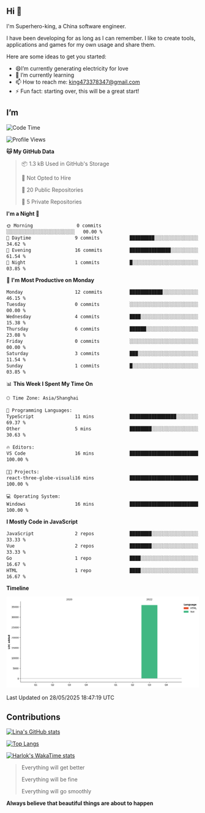 ## Hi 👋

I'm Superhero-king, a China software engineer.

I have been developing for as long as I can remember. I like to create tools, applications and games for my own usage and share them.

Here are some ideas to get you started:

- 😄I’m currently generating electricity for love
- 🌱 I’m currently learning
- 📫 How to reach me: <king473378347@gmail.com>
- ⚡ Fun fact: starting over, this will be a great start!

<!--
**Superhero-king/Superhero-king** is a ✨ _special_ ✨ repository because its `README.md` (this file) appears on your GitHub profile.

Here are some ideas to get you started:

- 🔭 I’m currently working on ...
- 🌱 I’m currently learning ...
- 👯 I’m looking to collaborate on ...
- 🤔 I’m looking for help with ...
- 💬 Ask me about ...
- 📫 How to reach me: ...
- 😄 Pronouns: ...
- ⚡ Fun fact: ...
-->

## I’m

<!--START_SECTION:waka-->
![Code Time](http://img.shields.io/badge/Code%20Time-320%20hrs%2020%20mins-blue)

![Profile Views](http://img.shields.io/badge/Profile%20Views-51-blue)

**🐱 My GitHub Data** 

> 📦 1.3 kB Used in GitHub's Storage 
 > 
> 🚫 Not Opted to Hire
 > 
> 📜 20 Public Repositories 
 > 
> 🔑 5 Private Repositories 
 > 
**I'm a Night 🦉** 

```text
🌞 Morning                0 commits           ░░░░░░░░░░░░░░░░░░░░░░░░░   00.00 % 
🌆 Daytime                9 commits           █████████░░░░░░░░░░░░░░░░   34.62 % 
🌃 Evening                16 commits          ███████████████░░░░░░░░░░   61.54 % 
🌙 Night                  1 commits           █░░░░░░░░░░░░░░░░░░░░░░░░   03.85 % 
```
📅 **I'm Most Productive on Monday** 

```text
Monday                   12 commits          ████████████░░░░░░░░░░░░░   46.15 % 
Tuesday                  0 commits           ░░░░░░░░░░░░░░░░░░░░░░░░░   00.00 % 
Wednesday                4 commits           ████░░░░░░░░░░░░░░░░░░░░░   15.38 % 
Thursday                 6 commits           ██████░░░░░░░░░░░░░░░░░░░   23.08 % 
Friday                   0 commits           ░░░░░░░░░░░░░░░░░░░░░░░░░   00.00 % 
Saturday                 3 commits           ███░░░░░░░░░░░░░░░░░░░░░░   11.54 % 
Sunday                   1 commits           █░░░░░░░░░░░░░░░░░░░░░░░░   03.85 % 
```


📊 **This Week I Spent My Time On** 

```text
🕑︎ Time Zone: Asia/Shanghai

💬 Programming Languages: 
TypeScript               11 mins             █████████████████░░░░░░░░   69.37 % 
Other                    5 mins              ████████░░░░░░░░░░░░░░░░░   30.63 % 

🔥 Editors: 
VS Code                  16 mins             █████████████████████████   100.00 % 

🐱‍💻 Projects: 
react-three-globe-visuali16 mins             █████████████████████████   100.00 % 

💻 Operating System: 
Windows                  16 mins             █████████████████████████   100.00 % 
```

**I Mostly Code in JavaScript** 

```text
JavaScript               2 repos             ████████░░░░░░░░░░░░░░░░░   33.33 % 
Vue                      2 repos             ████████░░░░░░░░░░░░░░░░░   33.33 % 
Go                       1 repo              ████░░░░░░░░░░░░░░░░░░░░░   16.67 % 
HTML                     1 repo              ████░░░░░░░░░░░░░░░░░░░░░   16.67 % 
```



**Timeline**

![Lines of Code chart](https://raw.githubusercontent.com/Superhero-king/Superhero-king/main/assets/bar_graph.png)


 Last Updated on 28/05/2025 18:47:19 UTC
<!--END_SECTION:waka-->

## Contributions

[![Lina's GitHub stats](https://github-readme-stats.vercel.app/api?username=Superhero-king&show_icons=true&locale=cn&theme=transparent&show=reviews,discussions_started,discussions_answered,prs_merged)](https://github.com/anuraghazra/github-readme-stats)


[![Top Langs](https://github-readme-stats.vercel.app/api/top-langs?username=Superhero-king&show_icons=true&locale=cn&layout=compact&theme=transparent)](https://github.com/anuraghazra/github-readme-stats)


[![Harlok's WakaTime stats](https://github-readme-stats.vercel.app/api/wakatime?username=SmallYo&show_icons=true&locale=cn&layout=compact)](https://github.com/anuraghazra/github-readme-stats)


> Everything will get better
>
> Everything will be fine
> 
> Everything will go smoothly
> 

**Always believe that beautiful things are about to happen**
